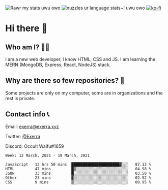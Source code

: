 ![Rawr my stats uwu owo](https://github-readme-stats.vercel.app/api?username=Exerra&show_icons=true&theme=buefy)
![nuzzles ur language stats~! uwu owo](https://github-readme-stats.vercel.app/api/top-langs/?username=Exerra&layout=compact)
[![ko-fi](https://www.ko-fi.com/img/githubbutton_sm.svg)](https://ko-fi.com/X8X130H96)
# Hi there 👋
## Who am I? 🙋‍♀️
I am a new web developer, I know HTML, CSS and JS. I am learning the MERN (MongoDB, Express, React, NodeJS) stack.
## Why are there so few repositories? 🤔
Some projects are only on my computer, some are in organizations and the rest is private.
## Contact info 📞
Email: [exerra@exerra.xyz](mailto:exerra@exerra.xyz)

Twitter: [@Exerra](https://twitter.com/exerra)

Discord: Occult Waifu#1659

<!--START_SECTION:waka-->
```text
Week: 12 March, 2021 - 19 March, 2021

JavaScript   13 hrs 50 mins  █████████████████████▓░░░   87.13 % 
HTML         47 mins         █▒░░░░░░░░░░░░░░░░░░░░░░░   04.98 % 
JSON         33 mins         █░░░░░░░░░░░░░░░░░░░░░░░░   03.50 % 
Other        23 mins         ▓░░░░░░░░░░░░░░░░░░░░░░░░   02.52 % 
CSS          9 mins          ▒░░░░░░░░░░░░░░░░░░░░░░░░   00.95 % 
```
<!--END_SECTION:waka-->


